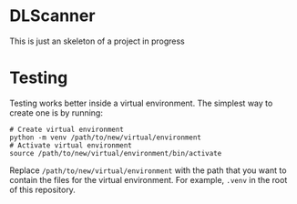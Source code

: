 # DLScanner

This is just an skeleton of a project in progress

# Testing

Testing works better inside a virtual environment.
The simplest way to create one is by running:

    # Create virtual environment
    python -m venv /path/to/new/virtual/environment
    # Activate virtual environment
    source /path/to/new/virtual/environment/bin/activate

Replace `/path/to/new/virtual/environment` with the path
that you want to contain the files for the virtual environment.
For example, `.venv` in the root of this repository.

